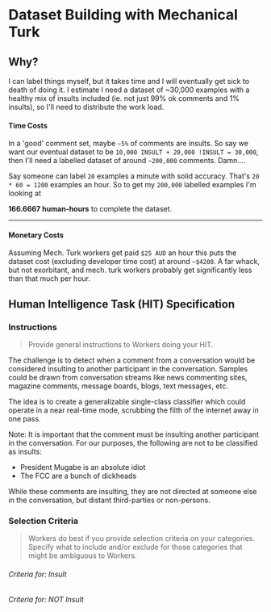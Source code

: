 # Dataset Building with Mechanical Turk

## Why?

I can label things myself, but it takes time and I will eventually get sick to death of doing it. I estimate I need a dataset of ~30,000 examples with a healthy mix of insults included (ie. not just 99% ok comments and 1% insults), so I'll need to distribute the work load.

#### Time Costs

In a 'good' comment set, maybe `~5%` of comments are insults. So say we want our eventual dataset to be `10,000 INSULT + 20,000 !INSULT = 30,000`, then I'll need a labelled dataset of around `~200,000` comments. Damn....

Say someone can label `20` examples a minute with solid accuracy. That's `20 * 60 = 1200` examples an hour. So to get my `200,000` labelled examples I'm looking at

**166.6667 human-hours** to complete the dataset.

-----

#### Monetary Costs

Assuming Mech. Turk workers get paid `$25 AUD` an hour this puts the dataset cost (excluding developer time cost) at around `~$4200`. A far whack, but not exorbitant, and mech. turk workers probably get significantly less than that much per hour.


## Human Intelligence Task (HIT) Specification

### Instructions
> Provide general instructions to Workers doing your HIT.

The challenge is to detect when a comment from a conversation would be considered insulting to another participant in the conversation. Samples could be drawn from conversation streams like news commenting sites, magazine comments, message boards, blogs, text messages, etc.

The idea is to create a generalizable single-class classifier which could operate in a near real-time mode, scrubbing the filth of the internet away in one pass.

Note: It is important that the comment must be insulting another participant in the conversation. For our purposes, the following are not to be classified as insults:

* President Mugabe is an absolute idiot
* The FCC are a bunch of dickheads

While these comments are insulting, they are not directed at someone else in the conversation, but distant third-parties or non-persons. 

### Selection Criteria

> Workers do best if you provide selection criteria on your categories. Specify what to include and/or exclude for those categories that might be ambiguous to Workers.

###### Criteria for: Insult




###### Criteria for: NOT Insult
